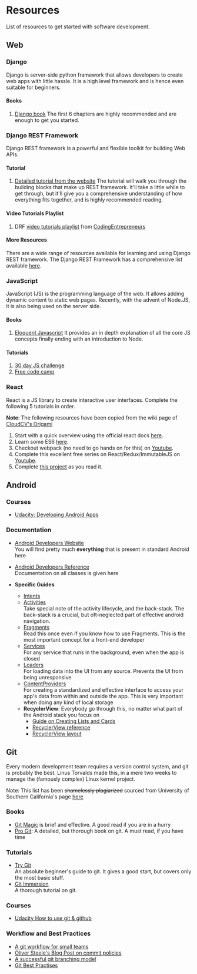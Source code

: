 # Resources
List of resources to get started with software development.

## Web

### Django

Django is server-side python framework that allows developers to create web apps with little hassle. It is a high level framework and is hence even suitable for beginners. 

#### Books

1. [Django book](https://djangobook.com/) The first 6 chapters are highly recommended and are enough to get you started.

### Django REST Framework

Django REST framework is a powerful and flexible toolkit for building Web APIs.

#### Tutorial

1. [Detailed tutorial from the website](http://www.django-rest-framework.org/#tutorial) The tutorial will walk you through the building blocks that make up REST framework. It'll take a little while to get through, but it'll give you a comprehensive understanding of how everything fits together, and is highly recommended reading.

#### Video Tutorials Playlist

1. DRF [video tutorials playlist](https://www.youtube.com/playlist?list=PLEsfXFp6DpzTOcOVdZF-th7BS_GYGguAS) from [CodingEntrepreneurs](https://www.youtube.com/user/CodingEntrepreneurs)

#### More Resources

There are a wide range of resources available for learning and using Django REST framework. The Django REST Framework has a comprehensive list available [here](http://www.django-rest-framework.org/topics/tutorials-and-resources/). 

### JavaScript

JavaScript (JS) is the programming language of the web. It allows adding dynamic content to static web pages. Recently, with the advent of Node.JS, it is also being used on the server side.

#### Books

1. [Eloquent Javascript](http://eloquentjavascript.net/) It provides an in depth explanation of all the core JS concepts finally ending with an introduction to Node.

#### Tutorials

1. [30 day JS challenge](https://javascript30.com/)
2. [Free code camp](https://www.freecodecamp.org/)

### React

React is a JS library to create interactive user interfaces. Complete the following 5 tutorials in order. 

**Note**: The following resources have been copied from the wiki page of [CloudCV's Origami](https://github.com/Cloud-CV/Origami/) 

1. Start with a quick overview using the official react docs [here](https://facebook.github.io/react/tutorial/tutorial.html).
2. Learn some ES6 [here](http://ccoenraets.github.io/es6-tutorial/).
3. Checkout webpack (no need to go hands on for this) on [Youtube](https://www.youtube.com/watch?v=9kJVYpOqcVU).
4. Complete this excellent free series on React/Redux/ImmutableJS on [Youtube](https://www.youtube.com/watch?v=MhkGQAoc7bc&list=PLoYCgNOIyGABj2GQSlDRjgvXtqfDxKm5b).
5. Complete [this project](https://www.fullstackreact.com/articles/react-tutorial-cloning-yelp/) as you read it. 

## Android

### Courses
- [Udacity: Developing Android Apps](https://in.udacity.com/course/new-android-fundamentals--ud851)

### Documentation

- [Android Developers Website](https://developer.android.com/develop/index.html)  
  You will find pretty much **everything** that is present in standard Android here

- [Android Developers Reference](https://developer.android.com/reference/packages.html)  
  Documentation on all classes is given here

- **Specific Guides**
    - [Intents](https://developer.android.com/guide/components/intents-filters.html)
    - [Activities](https://developer.android.com/guide/components/activities/index.html)  
        Take special note of the activity lifecycle, and the back-stack. The back-stack is a crucial, but oft-neglected part of effective android navigation.
    - [Fragments](https://developer.android.com/guide/components/fragments.html)  
        Read this once even if you know how to use Fragments. This is the most important concept for a front-end developer
    - [Services](https://developer.android.com/guide/components/services.html)  
        For any service that runs in the background, even when the app is closed
    - [Loaders](https://developer.android.com/guide/components/loaders.html)  
        For loading data into the UI from any source. Prevents the UI from being unresponsive
    - [ContentProviders](https://developer.android.com/guide/topics/providers/content-providers.html)  
        For creating a standardized and effective interface to access your app's data from within and outside the app. This is very important when doing any kind of local storage
    - **RecyclerView**: Everybody go through this, no matter what part of the Android stack you focus on
        - [Guide on Creating Lists and Cards](https://developer.android.com/training/material/lists-cards.html)
        - [RecyclerView reference](https://developer.android.com/reference/android/support/v7/widget/RecyclerView.html)
        - [RecyclerView layout](https://developer.android.com/guide/topics/ui/layout/recyclerview.html)



## Git  
Every modern development team requires a version control system, and git is probably the best. Linus Torvalds made this, in a mere two weeks to manage the (famously complex) Linux kernel project.

Note: This list has been ~~shamelessly plagiarized~~ sourced from University of Southern California's page [here](http://bits.usc.edu/cs104-sp17/git-resources.html)

### Books  
- [Git Magic](http://www-cs-students.stanford.edu/~blynn/gitmagic/index.html) is brief and effective. A good read if you are in a hurry
- [Pro Git](https://git-scm.com/book/en/v2): A detailed, but thorough book on git. A must read, if you have time

### Tutorials  
- [Try Git](https://try.github.io/levels/1/challenges/1)  
  An absolute beginner's guide to git. It gives a good start, but covers only the most basic stuff.
- [Git Immersion](http://gitimmersion.com/)  
  A thorough tutorial on git.

### Courses
- [Udacity How to use git & github](https://in.udacity.com/course/how-to-use-git-and-github--ud775)

### Workflow and Best Practices
- [A git workflow for small teams](http://toroid.org/git-central-repo-howto)
- [Oliver Steele's Blog Post on commit policies](http://blog.osteele.com/2008/05/commit-policies/)
- [A successful git branching model](http://nvie.com/posts/a-successful-git-branching-model/)
- [Git Best Practises](http://sethrobertson.github.io/GitBestPractices/)

